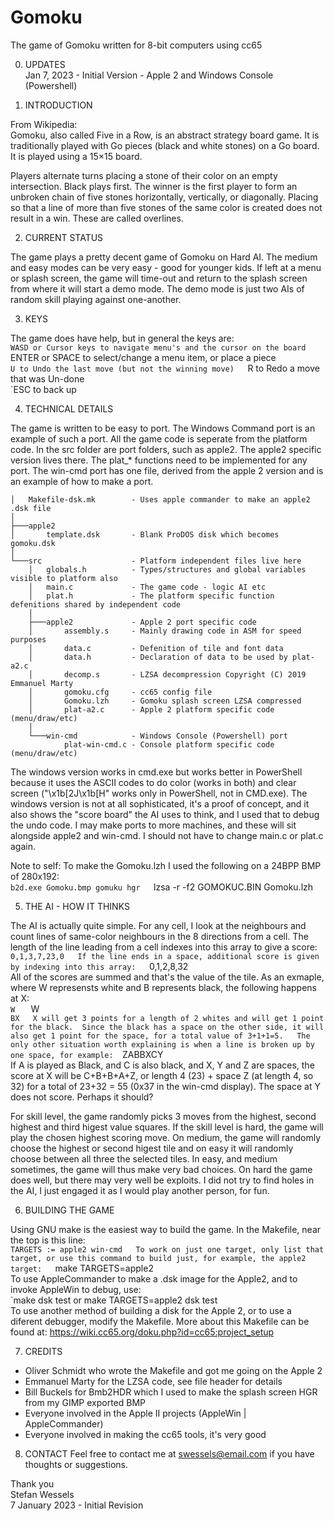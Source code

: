 # Gomoku
The game of Gomoku written for 8-bit computers using cc65  
  
0. UPDATES  
Jan 7, 2023 - Initial Version - Apple 2 and Windows Console (Powershell)  
  
1. INTRODUCTION  
  
From Wikipedia:  
Gomoku, also called Five in a Row, is an abstract strategy board game. It is traditionally played with Go pieces (black and white stones) on a Go board. It is played using a 15×15 board.  
  
Players alternate turns placing a stone of their color on an empty intersection. Black plays first. The winner is the first player to form an unbroken chain of five stones horizontally, vertically, or diagonally. Placing so that a line of more than five stones of the same color is created does not result in a win. These are called overlines.  
  
2. CURRENT STATUS  
  
The game plays a pretty decent game of Gomoku on Hard AI.  The medium and easy modes can be very easy - good for younger kids.  If left at a menu or splash screen, the game will time-out and return to the splash screen from where it will start a demo mode.  The demo mode is just two AIs of random skill playing against one-another.

3. KEYS
  
The game does have help, but in general the keys are:  
`WASD or Cursor keys to navigate menu's and the cursor on the board  
`ENTER or SPACE to select/change a menu item, or place a piece  
`U to Undo the last move (but not the winning move)  
`R to Redo a move that was Un-done  
`ESC to back up  
  
4. TECHNICAL DETAILS  
  
The game is written to be easy to port.  The Windows Command port is an example of such a port.  All the game code is seperate from the platform code.  In the src folder are port folders, such as apple2.  The apple2 specific version lives there.  The plat_* functions need to be implemented for any port.  The win-cmd port has one file, derived from the apple 2 version and is an example of how to make a port.  
  
    │   Makefile-dsk.mk        - Uses apple commander to make an apple2 .dsk file  
    │  
    ├───apple2  
    │       template.dsk       - Blank ProDOS disk which becomes gomoku.dsk  
    │  
    └───src                    - Platform independent files live here  
        │   globals.h          - Types/structures and global variables visible to platform also  
        │   main.c             - The game code - logic AI etc  
        │   plat.h             - The platform specific function defenitions shared by independent code  
        │  
        ├───apple2             - Apple 2 port specific code  
        │       assembly.s     - Mainly drawing code in ASM for speed purposes  
        │       data.c         - Defenition of tile and font data  
        │       data.h         - Declaration of data to be used by plat-a2.c  
        │       decomp.s       - LZSA decompression Copyright (C) 2019 Emmanuel Marty  
        │       gomoku.cfg     - cc65 config file  
        │       Gomoku.lzh     - Gomoku splash screen LZSA compressed  
        │       plat-a2.c      - Apple 2 platform specific code (menu/draw/etc)  
        │  
        └───win-cmd            - Windows Console (Powershell) port  
                plat-win-cmd.c - Console platform specific code (menu/draw/etc)  
  
The windows version works in cmd.exe but works better in PowerShell because it uses the ASCII codes to do color (works in both) and clear screen ("\x1b[2J\x1b[H" works only in PowerShell, not in CMD.exe).  The windows version is not at all sophisticated, it's a proof of concept, and it also shows the "score board" the AI uses to think, and I used that to debug the undo code.  I may make ports to more machines, and these will sit alongside apple2 and win-cmd.  I should not have to change main.c or plat.c again.  

Note to self:  To make the Gomoku.lzh I used the following on a 24BPP BMP of 280x192:  
`b2d.exe Gomoku.bmp gomuku hgr  
`lzsa -r -f2 GOMOKUC.BIN Gomoku.lzh  
  
5. THE AI - HOW IT THINKS  
  
The AI is actually quite simple.  For any cell, I look at the neighbours and count lines of same-color neighbours in the 8 directions from a cell.  The length of the line leading from a cell indexes into this array to give a score:  
`0,1,3,7,23,0  
If the line ends in a space, additional score is given by indexing into this array:  
`0,1,2,8,32  
All of the scores are summed and that's the value of the tile.  As an exmaple, where W represensts white and B represents black, the following happens at X:  
`W  
` W  
` BX  
X will get 3 points for a length of 2 whites and will get 1 point for the black.  Since the black has a space on the other side, it will also get 1 point for the space, for a total value of 3+1+1=5.  
The only other situation worth explaining is when a line is broken up by one space, for example:  
`ZABBXCY  
If A is played as Black, and C is also black, and X, Y and Z are spaces, the score at X will be C+B+B+A+Z, or length 4 (23) + space Z (at length 4, so 32) for a total of 23+32 = 55 (0x37 in the win-cmd display).  The space at Y does not score.  Perhaps it should?  
  
For skill level, the game randomly picks 3 moves from the highest, second highest and third higest value squares.  If the skill level is hard, the game will play the chosen highest scoring move.  On medium, the game will randomly choose the highest or second higest tile and on easy it will randomly choose between all three the selected tiles.  In easy, and medium sometimes, the game will thus make very bad choices.  On hard the game does well, but there may very well be exploits.  I did not try to find holes in the AI, I just engaged it as I would play another person, for fun.  
  
6. BUILDING THE GAME  
  
Using GNU make is the easiest way to build the game.  In the Makefile, near the top is this line:  
`TARGETS := apple2 win-cmd  
To work on just one target, only list that target, or use this command to build just, for example, the apple2 target:  
`make TARGETS=apple2  
To use AppleCommander to make a .dsk image for the Apple2, and to invoke AppleWin to debug, use:  
`make dsk test or make TARGETS=apple2 dsk test  
To use another method of building a disk for the Apple 2, or to use a diferent debugger, modify the Makefile.  More about this Makefile can be found at: https://wiki.cc65.org/doku.php?id=cc65:project_setup  

7. CREDITS  
  
* Oliver Schmidt who wrote the Makefile and got me going on the Apple 2  
* Emmanuel Marty for the LZSA code, see file header for details
* Bill Buckels for Bmb2HDR which I used to make the splash screen HGR from my GIMP exported BMP  
* Everyone involved in the Apple II projects (AppleWin | AppleCommander)  
* Everyone involved in making the cc65 tools, it's very good  

8. CONTACT 
Feel free to contact me at swessels@email.com if you have thoughts or suggestions.  
  
Thank you  
Stefan Wessels  
7 January 2023 - Initial Revision  
